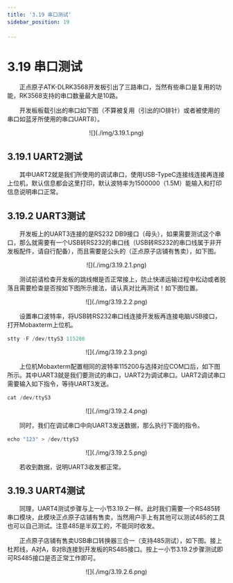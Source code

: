 ```yaml
---
title: '3.19 串口测试'
sidebar_position: 19

---
```


# 3.19 串口测试

&emsp;&emsp;正点原子ATK-DLRK3568开发板引出了三路串口，当然有些串口是复用的功能，RK3568支持的串口数量最大是10路。


&emsp;&emsp;开发板板载引出的串口如下图（不算被复用（引出的IO排针）或者被使用的串口如蓝牙所使用的串口UART8）。

<center>
![](./img/3.19.1.png)
</center>

## 3.19.1 UART2测试

&emsp;&emsp;其中UART2就是我们所使用的调试串口，使用USB-TypeC连接线连接再连接上位机，默认信息都会这里打印，默认波特率为1500000（1.5M）能输入和打印信息说明串口正常。

## 3.19.2 UART3测试

&emsp;&emsp;开发板上的UART3连接的是RS232 DB9接口（母头），如果需要测试这个串口，那么就需要有一个USB转RS232的串口线（USB转RS232的串口线属于非开发板配件，请自行配备），而且需要是公头的（正点原子店铺有售卖），如下图。

<center>
![](./img/3.19.2.1.png)
</center>

&emsp;&emsp;测试前请检查开发板的跳线帽是否正常接上，防止快递运输过程中松动或者脱落且需要检查是否按如下图所示接法，请认真对比再测试！如下图位置。

<center>
![](./img/3.19.2.2.png)
</center>

&emsp;&emsp;设置串口波特率，将USB转RS232串口线连接开发板再连接电脑USB接口，打开Mobaxterm上位机。

```c#
stty -F /dev/ttyS3 115200
```

<center>
![](./img/3.19.2.3.png)
</center>

&emsp;&emsp;上位机Mobaxterm配置相同的波特率115200与选择对应COM口后，如下图所示。其中UART3就是我们要测试的串口，UART2为调试串口。UART2调试串口需要输入如下指令，等待UART3发送。

```c#
cat /dev/ttyS3
```

<center>
![](./img/3.19.2.4.png)
</center>

&emsp;&emsp;同时，我们在调试串口中向UART3发送数据，那么执行下面的指令。

```c#
echo "123" > /dev/ttyS3
```

<center>
![](./img/3.19.2.5.png)
</center>

&emsp;&emsp;若收到数据，说明UART3收发都正常。

## 3.19.3 UART4测试

&emsp;&emsp;同理，UART4测试步骤与上一小节3.19.2一样。此时我们需要一个RS485转串口模块，此模块正点原子店铺有售卖，当然用户手上有其他可以测试485的工具也可以自己测试。注意485是半双工的，不能同时收发。

&emsp;&emsp;正点原子店铺有售卖USB串口转换器三合一（支持485测试），如下图。接上杜邦线，A对A，B对B连接到开发板的RS485接口。按上一小节3.19.2步骤测试即可RS485接口是否正常工作即可。

<center>
![](./img/3.19.2.6.png)
</center>











